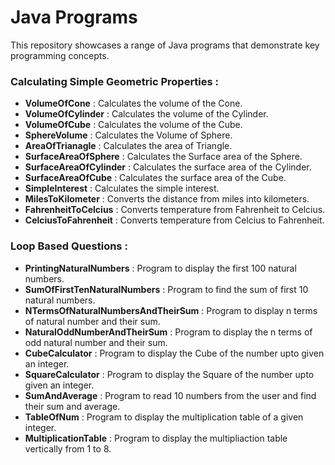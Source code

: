 # Java Programs

This repository showcases a range of Java programs that demonstrate key programming concepts.

### Calculating Simple Geometric Properties : 

* **VolumeOfCone** : Calculates the volume of the Cone.
* **VolumeOfCylinder** : Calculates the volume of the Cylinder. 
* **VolumeOfCube** : Calculates the volume of the Cube.
* **SphereVolume** : Calculates the Volume of Sphere. 
* **AreaOfTrianagle** : Calculates the area of Triangle.
* **SurfaceAreaOfSphere** : Calculates the Surface area of the Sphere.
* **SurfaceAreaOfCylinder** : Calculates the surface area of the Cylinder.
* **SurfaceAreaOfCube** : Calculates the surface area of the Cube.
* **SimpleInterest** : Calculates the simple interest.
* **MilesToKilometer** : Converts the distance from miles into kilometers.
* **FahrenheitToCelcius** : Converts temperature from Fahrenheit to Celcius.
* **CelciusToFahrenheit** : Converts temperature from Celcius to Fahrenheit.

### Loop Based Questions : 

* **PrintingNaturalNumbers** : Program to display the first 100 natural numbers.
* **SumOfFirstTenNaturalNumbers** : Program to find the sum of first 10 natural numbers.  
* **NTermsOfNaturalNumbersAndTheirSum** : Program to display n terms of natural number and their sum.
* **NaturalOddNumberAndTheirSum** :  Program to display the n terms of odd natural number and their sum.
* **CubeCalculator** : Program to display the Cube of the number upto given an integer.
* **SquareCalculator** : Program to display the Square of the number upto given an integer.
* **SumAndAverage** :  Program to read 10 numbers from the user and find their sum and average.  
* **TableOfNum** : Program to display the multiplication table of a given integer.
* **MultiplicationTable** : Program to display the multipliaction table vertically from 1 to 8.





